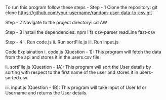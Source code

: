 To run this program follow these steps - 
Step - 1
Clone the repository: git clone https://github.com/your-username/random-user-data-to-csv.git

Step - 2 
Navigate to the project directory: cd AW

Step - 3
Install the dependencies: 
npm i fs csv-parser readLine fast-csv

Step - 4
i. Run code.js
ii. Run sortFile.js
iii. Run input.js

Code Explaination
i. code.js (Question - 1): 
This program will fetch the data from the api and stores it in the users.csv file.

ii. sortFile.js (Question - 1A):
This program will sort the User details by sorting with respect to the first name of the user and stores it in users-sorted.csv.

iii. input.js (Question - 1B):
This program will take input of User Id or Username and returns the User details. 
